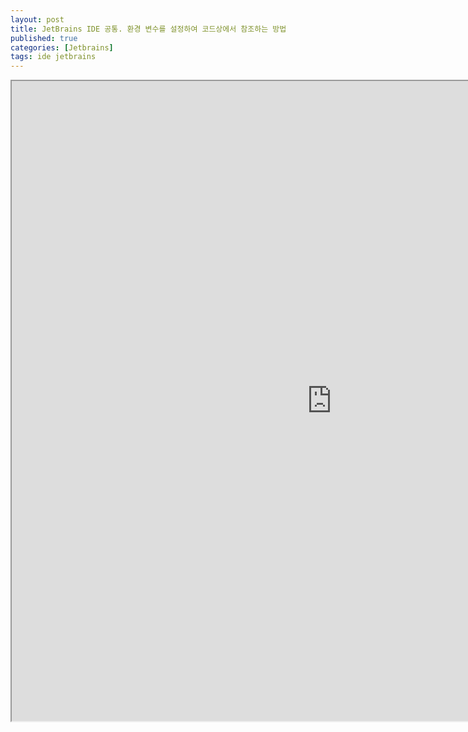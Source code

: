 ```yaml
---
layout: post
title: JetBrains IDE 공통. 환경 변수를 설정하여 코드상에서 참조하는 방법
published: true
categories: [Jetbrains]
tags: ide jetbrains
---
```

<iframe width="1024" height="1024" src="https://docs.google.com/document/d/e/2PACX-1vSmtW_KLftUgxXPVRoW--_TarpQ0yxFHS5yrfma9KMuVU1xq6LQhBvH3jpW-_KkzzRds0dWAdA63Rj4/pub?embedded=true"></iframe>    

